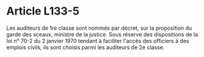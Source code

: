 # Article L133-5

Les auditeurs de 1re classe sont nommés par décret, sur la proposition du garde des sceaux, ministre de la justice. Sous réserve des dispositions de la loi n° 70-2 du 2 janvier 1970 tendant à faciliter l'accès des officiers à des emplois civils, ils sont choisis parmi les auditeurs de 2e classe.
